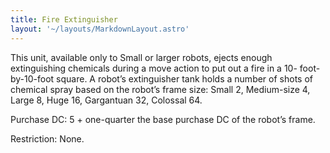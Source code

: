 ```yaml
---
title: Fire Extinguisher
layout: '~/layouts/MarkdownLayout.astro'
---
```

This unit, available only to Small or larger robots, ejects enough
extinguishing chemicals during a move action to put out a fire in a 10- foot-
by-10-foot square. A robot’s extinguisher tank holds a number of shots of
chemical spray based on the robot’s frame size: Small 2, Medium-size 4, Large
8, Huge 16, Gargantuan 32, Colossal 64.

Purchase DC: 5 + one-quarter the base purchase DC of the robot’s frame.

Restriction: None.

